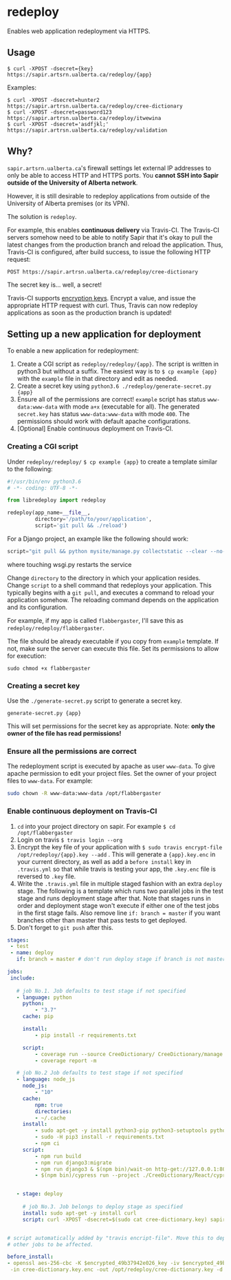 redeploy
========

Enables web application redeployment via HTTPS.

Usage
-----

    $ curl -XPOST -dsecret={key} https://sapir.artsrn.ualberta.ca/redeploy/{app}

Examples:

    $ curl -XPOST -dsecret=hunter2 https://sapir.artrsn.ualberta.ca/redeploy/cree-dictionary
    $ curl -XPOST -dsecret=password123 https://sapir.artrsn.ualberta.ca/redeploy/itwewina
    $ curl -XPOST -dsecret='asdfjkl;' https://sapir.artrsn.ualberta.ca/redeploy/validation

Why?
----

`sapir.artsrn.ualberta.ca`'s firewall settings let external IP addresses
to only be able to access HTTP and HTTPS ports. You **cannot SSH into
Sapir outside of the University of Alberta network**.

However, it is still desirable to redeploy applications from outside of
the University of Alberta premises (or its VPN).

The solution is `redeploy`.

For example, this enables **continuous delivery** via Travis-CI. The
Travis-CI servers somehow need to be able to notify Sapir that it's okay
to pull the latest changes from the production branch and reload the
application. Thus, Travis-CI is configured, after build success, to
issue the following HTTP request:

    POST https://sapir.artrsn.ualberta.ca/redeploy/cree-dictionary

The secret key is... well, a secret!

Travis-CI supports [encryption keys](https://docs.travis-ci.com/user/encryption-keys/).
Encrypt a value, and issue the appropriate HTTP request with curl.
Thus, Travis can now redeploy applications as soon as the production
branch is updated!

Setting up a new application for deployment
-------------------------------------------

To enable a new application for redeployment:

 1. Create a CGI script as `redeploy/redeploy/{app}`. The script is written in python3 but without a suffix. 
 The easiest way is to `$ cp example {app}` with the `example` file in that directory and edit as needed.
 2. Create a secret key using `python3.6 ./redeploy/generate-secret.py {app}`
 3. Ensure all of the permissions are correct! `example` script has status `www-data:www-data` with mode `a+x` (executable for all). The generated `secret.key` has status `www-data:www-data` with mode `400`. The permissions should work with default apache configurations.
 4. [Optional] Enable continuous deployment on Travis-CI.


### Creating a CGI script

Under `redeploy/redeploy/` `$ cp example {app}` to create a template similar to the following:

```python
#!/usr/bin/env python3.6
# -*- coding: UTF-8 -*-

from libredeploy import redeploy

redeploy(app_name=__file__,
         directory='/path/to/your/application',
         script='git pull && ./reload')
```
For a Django project, an example like the following should work:
```python
script="git pull && python mysite/manage.py collectstatic --clear --no-input && touch mysite/mysite/wsgi.py"
```
where touching wsgi.py restarts the service


Change `directory` to the directory in which your application resides.
Change `script` to a shell command that redeploys your application. This
typically begins with a `git pull`, and executes a command to reload
your application somehow. The reloading command depends on the
application and its configuration.

For example, if my app is called `flabbergaster`, I'll save this as
`redeploy/redeploy/flabbergaster`.

The file should be already executable if you copy from `example` template. If not, make sure the server can execute 
this file. Set its permissions to allow for execution:

    sudo chmod +x flabbergaster
    


### Creating a secret key

Use the `./generate-secret.py` script to generate a secret key.

    generate-secret.py {app}

This will set permissions for the secret key as appropriate. Note: **only
the owner of the file has read permissions!**

### Ensure all the permissions are correct

The redeployment script is executed by apache as user `www-data`. To give apache permission to edit your project files. 
Set the owner of your project files to `www-data`. For example:

```bash
sudo chown -R www-data:www-data /opt/flabbergaster
```    


### Enable continuous deployment on Travis-CI

 1. `cd` into your project directory on sapir. For example `$ cd /opt/flabbergaster`
 2. Login on travis `$ travis login --org`
 3. Encrypt the key file of your application with `$ sudo travis encrypt-file /opt/redeploy/{app}.key --add` . 
 This will generate a `{app}.key.enc` in your current directory, as well as add a `before install` key in `.travis.yml` so
 that while travis is testing your app, the `.key.enc` file is reversed to `.key` file.
 4. Write the `.travis.yml` file in multiple staged fashion with an extra `deploy` stage. The following is a template 
 which runs two parallel jobs in the test stage and runs deployment stage after that. Note that stages runs in order and
 deployment stage won't execute if either one of the test jobs in the first stage fails. Also remove line `if: branch = master`
 if you want branches other than master that pass tests to get deployed.
 5. Don't forget to `git push` after this.
 
 ```yml
stages:
  - test
  - name: deploy
    if: branch = master # don't run deploy stage if branch is not master

jobs:
  include:
  
    # job No.1. Job defaults to test stage if not specified
    - language: python
      python:
          - "3.7"
      cache: pip

      install:
          - pip install -r requirements.txt

      script:
          - coverage run --source CreeDictionary/ CreeDictionary/manage.py test API
          - coverage report -m

    # job No.2 Job defaults to test stage if not specified
    - language: node_js
      node_js:
          - "10"
      cache:
          npm: true
          directories:
          - ~/.cache
      install:
          - sudo apt-get -y install python3-pip python3-setuptools python-dev xvfb libgtk2.0-0 libnotify-dev libgconf-2-4 libnss3 libxss1 libasound2 apache2-dev
          - sudo -H pip3 install -r requirements.txt
          - npm ci
      script:
          - npm run build
          - npm run django3:migrate
          - npm run django3 & $(npm bin)/wait-on http-get://127.0.0.1:8000
          - $(npm bin)/cypress run --project ./CreeDictionary/React/cypressTest

 
    - stage: deploy
    
      # job No.3. Job belongs to deploy stage as specified
      install: sudo apt-get -y install curl
      script: curl -XPOST -dsecret=$(sudo cat cree-dictionary.key) sapir.artsrn.ualberta.ca/redeploy/cree-dictionary
 
 
 # script automatically added by "travis encript-file". Move this to deploy stage above if you don't want 
 # other jobs to be affected.
 
 before_install:
- openssl aes-256-cbc -K $encrypted_49b37942e026_key -iv $encrypted_49b37942e026_iv
  -in cree-dictionary.key.enc -out /opt/redeploy/cree-dictionary.key -d
 ```


